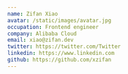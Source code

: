 ```yaml
---
name: Zifan Xiao
avatar: /static/images/avatar.jpg
occupation: Frontend engineer
company: Alibaba Cloud
email: xiao@zifan.dev
twitter: https://twitter.com/Twitter
linkedin: https://www.linkedin.com
github: https://github.com/xzifan
---
```

